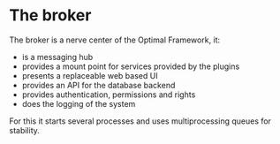# The broker

The broker is a nerve center of the Optimal Framework, it: 
* is a messaging hub 
* provides a mount point for services provided by the plugins 
* presents a replaceable web based UI
* provides an API for the database backend
* provides authentication, permissions and rights 
* does the logging of the system

For this it starts several processes and uses multiprocessing queues for stability.